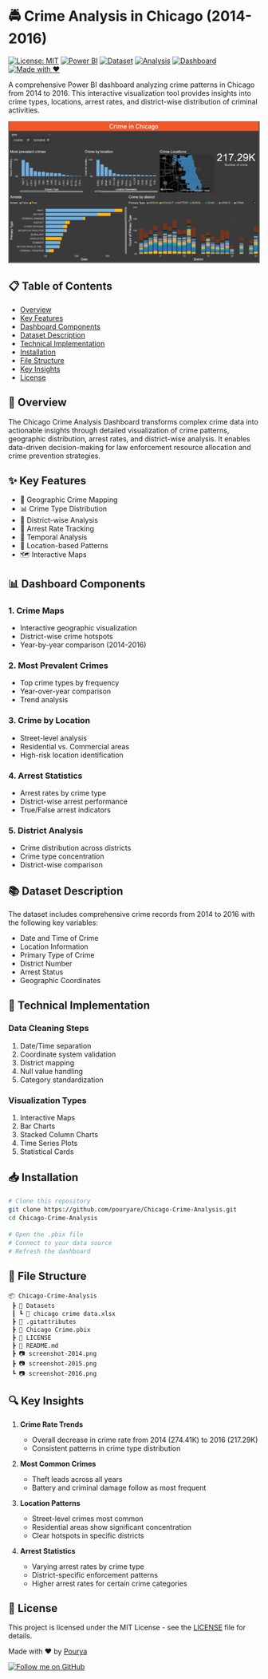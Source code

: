 # 🚔 Crime Analysis in Chicago (2014-2016)

[![License: MIT](https://img.shields.io/badge/License-MIT-yellow.svg)](https://opensource.org/licenses/MIT)
[![Power BI](https://img.shields.io/badge/Power%20BI-Latest-yellow)](https://powerbi.microsoft.com/)
[![Dataset](https://img.shields.io/badge/Dataset-Chicago%20Crime-blue)](Datasets/chicago%20crime%20data.xlsx)
[![Analysis](https://img.shields.io/badge/Analysis-Crime%20Statistics-green)]()
[![Dashboard](https://img.shields.io/badge/Dashboard-Interactive-orange)]()
[![Made with ❤️](https://img.shields.io/badge/Made%20with%20%E2%9D%A4%EF%B8%8F%20by-Pourya-red)](https://github.com/pouryare)

A comprehensive Power BI dashboard analyzing crime patterns in Chicago from 2014 to 2016. This interactive visualization tool provides insights into crime types, locations, arrest rates, and district-wise distribution of criminal activities.

![Chicago Crime Dashboard 2016](screenshot-2016.png)

## 📋 Table of Contents
- [Overview](#overview)
- [Key Features](#key-features)
- [Dashboard Components](#dashboard-components)
- [Dataset Description](#dataset-description)
- [Technical Implementation](#technical-implementation)
- [Installation](#installation)
- [File Structure](#file-structure)
- [Key Insights](#key-insights)
- [License](#license)

## 🎯 Overview

The Chicago Crime Analysis Dashboard transforms complex crime data into actionable insights through detailed visualization of crime patterns, geographic distribution, arrest rates, and district-wise analysis. It enables data-driven decision-making for law enforcement resource allocation and crime prevention strategies.

## ✨ Key Features

- 📍 Geographic Crime Mapping
- 📊 Crime Type Distribution
- 🏢 District-wise Analysis
- 🚓 Arrest Rate Tracking
- 📅 Temporal Analysis
- 📍 Location-based Patterns
- 🗺️ Interactive Maps

## 📊 Dashboard Components

### 1. Crime Maps
- Interactive geographic visualization
- District-wise crime hotspots
- Year-by-year comparison (2014-2016)

### 2. Most Prevalent Crimes
- Top crime types by frequency
- Year-over-year comparison
- Trend analysis

### 3. Crime by Location
- Street-level analysis
- Residential vs. Commercial areas
- High-risk location identification

### 4. Arrest Statistics
- Arrest rates by crime type
- District-wise arrest performance
- True/False arrest indicators

### 5. District Analysis
- Crime distribution across districts
- Crime type concentration
- District-wise comparison

## 📚 Dataset Description

The dataset includes comprehensive crime records from 2014 to 2016 with the following key variables:

- Date and Time of Crime
- Location Information
- Primary Type of Crime
- District Number
- Arrest Status
- Geographic Coordinates

## 🔧 Technical Implementation

### Data Cleaning Steps
1. Date/Time separation
2. Coordinate system validation
3. District mapping
4. Null value handling
5. Category standardization

### Visualization Types
1. Interactive Maps
2. Bar Charts
3. Stacked Column Charts
4. Time Series Plots
5. Statistical Cards

## 📥 Installation

```bash
# Clone this repository
git clone https://github.com/pouryare/Chicago-Crime-Analysis.git
cd Chicago-Crime-Analysis

# Open the .pbix file
# Connect to your data source
# Refresh the dashboard
```

## 📁 File Structure

```
📦 Chicago-Crime-Analysis
 ┣ 📂 Datasets
 ┃ ┗ 📄 chicago crime data.xlsx
 ┣ 📜 .gitattributes
 ┣ 📜 Chicago Crime.pbix
 ┣ 📜 LICENSE
 ┣ 📜 README.md
 ┣ 📷 screenshot-2014.png
 ┣ 📷 screenshot-2015.png
 ┗ 📷 screenshot-2016.png
```

## 🔍 Key Insights

1. **Crime Rate Trends**
   - Overall decrease in crime rate from 2014 (274.41K) to 2016 (217.29K)
   - Consistent patterns in crime type distribution

2. **Most Common Crimes**
   - Theft leads across all years
   - Battery and criminal damage follow as most frequent

3. **Location Patterns**
   - Street-level crimes most common
   - Residential areas show significant concentration
   - Clear hotspots in specific districts

4. **Arrest Statistics**
   - Varying arrest rates by crime type
   - District-specific enforcement patterns
   - Higher arrest rates for certain crime categories

## 📄 License

This project is licensed under the MIT License - see the [LICENSE](LICENSE) file for details.

Made with ❤️ by [Pourya](https://github.com/pouryare)

[![Follow me on GitHub](https://img.shields.io/github/followers/pouryare?label=Follow&style=social)](https://github.com/pouryare)